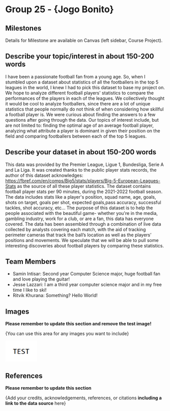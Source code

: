 # Group 25 - {Jogo Bonito}

## Milestones

Details for Milestone are available on Canvas (left sidebar, Course Project).

## Describe your topic/interest in about 150-200 words

I have been a passionate football fan from a young age. So, when I stumbled upon a dataset about statistics of all the footballers in the top 5 leagues in the world, I knew I had to pick this dataset to base my project on. We hope to analyze different football players' statistics to compare the performances of the players in each of the leagues. We collectively thought it would be cool to analyze footballers, since there are a lot of unique statistics that people normally do not think of when considering how skillful a football player is. We were curious about finding the answers to a few questions after going through the data. Our topics of interest include, but are not limited to: finding the optimal age of an average football player, analyzing what attribute a player is dominant in given their position on the field and comparing footballers between each of the top 5 leagues.

## Describe your dataset in about 150-200 words

This data was provided by the Premier League, Ligue 1, Bundesliga, Serie A and La Liga. It was created thanks to the public player stats records, the author of this dataset acknowledges: <https://fbref.com/en/comps/Big5/stats/players/Big-5-European-Leagues-Stats> as the source of all these player statistics. The dataset contains football player stats per 90 minutes, during the 2021-2022 football season. The data includes stats like a player's position, squad name, age, goals, shots on target, goals per shot, expected goals,pass accuracy, successful tackles, shot accuracy, etc… The purpose of this dataset is to help the people associated with the beautiful game- whether you're in the media, gambling industry, work for a club, or are a fan, this data has everyone covered. The data has been assembled through a combination of live data collected by analysts covering each match, with the aid of tracking perimeter cameras that track the ball’s location as well as the players’ positions and movements. We speculate that we will be able to pull some interesting discoveries about football players by comparing these statistics.

## Team Members


- Samin Intisar: Second year Computer Science major, huge football fan and love playing the guitar!
- Jesse Lazzari: I am a third year computer science major and in my free time I like to ski!
- Ritvik Khurana: Something? Hello World!

## Images

**Please remember to update this section and remove the test image!**

{You can use this area for any images you want to include}

<img src ="images/test.png" width="100px">

## References

**Please remember to update this section**

{Add your credits, acknowledgements, references, or citations **including a link to the data source** here}
